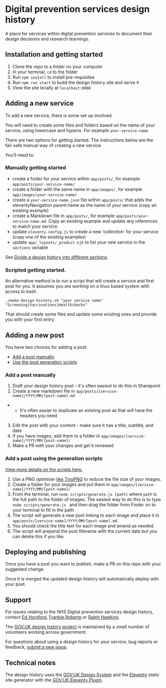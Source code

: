 # Digital prevention services design history

A place for services within digital prevention services to document their design decisions and research learnings.

## Installation and getting started

1. Clone the repo to a folder on your computer
2. In your terminal, `cd` to the folder
3. Run `npm install` to install pre-requisites
4. Run `npm run start` to build the design history site and serve it
5. View the site locally at `localhost:8080`

## Adding a new service

To add a new service, there is some set up involved.

You will need to create some files and folders based on the name of your service, using lowercase and hypens. For example `your-service-name`.

There are two options for getting started. The instructions below are the fail-safe manual way of creating a new service

You’ll need to:

### Manually getting started

- create a folder for your service within `app/posts/`, for example `app/posts/your-service-name/`
- create a folder with the same name in `app/images/`, for example `app/images/your-service-name/`
- create a `your-service-name.json` file within `app/posts/` that adds the eleventyNavigation parent name as the name of your service (copy an existing example)
- create a Markdown file in `app/posts/`, for example `app/posts/your-service-name.md`. Copy an existing example and update any references to match your service.
- update `eleventy.config.js` to create a new 'collection' for your service (copy one of the existing examples)
- update `app/_layouts/_product.njk` to list your new service in the `sections` variable

See [Divide a design history into different sections](https://x-govuk.github.io/govuk-design-history/divide-a-design-history-into-sections/).

### Scripted getting started.

An alternative method is to run a script that will create a service and first post for you. It assumes you are working on a linux based system with access to bash

```
./make-design-history.sh "your service name" "Screening|Vaccinations|Healthchecks"
```

That should create some files and update some existing ones and provide you with your first entry

## Adding a new post

You have two choices for adding a post:

- [Add a post manually](#add-a-post-manually)
- [Use the post generation scripts](https://x-govuk.github.io/govuk-design-history/generate-a-page-of-screenshots/)

### Add a post manually

1. Draft your design history post - it's often easiest to do this in Sharepoint
1. Create a new markdown file in `app/posts/[service-name]/YYYY/MM/[post-name].md`

- - It's often easier to duplicate an existing post as that will have the headers you need

3. Edit the post with your content - make sure it has a title, subtitle, and date
4. If you have images, add them to a folder in `app/images/[service-name]/YYYY/MM/[post-name]/`
5. Make a PR with your changes and get it reviewed

### Add a post using the generation scripts

[View more details on the scripts here.](https://x-govuk.github.io/govuk-design-history/generate-a-page-of-screenshots/)

1. Use a PNG optimiser [like TinyPNG](https://tinypng.com/) to reduce the file size of your images.
2. Create a folder for your images and put them in `app/images/[service-name]/YYYY/MM/[post-name]/`
3. From the terminal, run `node scripts/generate.js [path]` where `path` is the full path to the folder of images. The easiest way to do this is to type `node scripts/generate.js ` and then drag the folder from Finder on to your terminal to fill in the path.
4. The script will generate a new post linking to each image and place it in `app/posts/[service-name]/YYYY/MM/[post-name].md`.
5. You should check the title text for each image and amend as needed.
6. The script will prepend the post filename with the current date but you can delete this if you like.

## Deploying and publishing

Once you have a post you want to publish, make a PR on this repo with your suggested change.

Once it is merged the updated design history will automatically deploy with your post.

## Support

For issues relating to the NHS Digital prevention services design history, contact [Ed Horsford](https://github.com/edwardhorsford), [Frankie Roberto](https://github.com/frankieroberto) or [Ralph Hawkins](https://github.com/ralph-hawkins).

The [GOV.UK design history project](https://x-govuk.github.io/govuk-design-history/) is maintained by a small number of volunteers working across government.

For questions about using a design history for your service, bug reports or feedback, [submit a new issue](https://github.com/x-govuk/govuk-design-history-template/issues/new).

## Technical notes

The design history uses the [GOV.UK Design System](https://design-system.service.gov.uk) and the [Eleventy](https://www.11ty.dev) static site generator with the [GOV.UK Eleventy Plugin](https://x-govuk.github.io/govuk-eleventy-plugin/).
